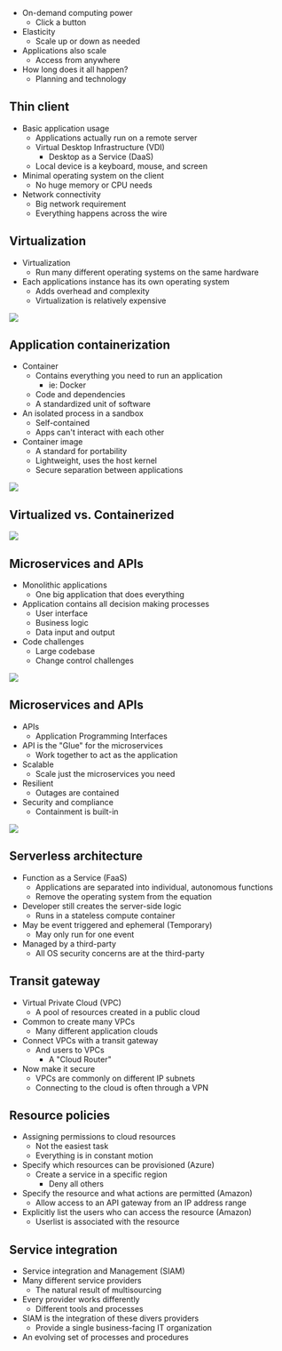 - On-demand computing power
	- Click a button
- Elasticity
	- Scale up or down as needed
- Applications also scale
	- Access from anywhere
- How long does it all happen?
	- Planning and technology

## Thin client
- Basic application usage
	- Applications actually run on a remote server
	- Virtual Desktop Infrastructure (VDI)
		- Desktop as a Service (DaaS)
	- Local device is a keyboard, mouse, and screen
- Minimal operating system on the client
	- No huge memory or CPU needs
- Network connectivity
	- Big network requirement
	- Everything happens across the wire

## Virtualization
- Virtualization
	- Run many different operating systems on the same hardware
- Each applications instance has its own operating system
	- Adds overhead and complexity
	- Virtualization is relatively expensive

![](Images/Pasted%20image%2020240416183653.png)
## Application containerization
- Container
	- Contains everything you need to run an application
		- ie: Docker
	- Code and dependencies
	- A standardized unit of software
- An isolated process in a sandbox
	- Self-contained
	- Apps can't interact with each other
- Container image
	- A standard for portability
	- Lightweight, uses the host kernel
	- Secure separation between applications

![](Images/Pasted%20image%2020240416183826.png)
## Virtualized vs. Containerized

![](Images/Pasted%20image%2020240416183947.png)
## Microservices and APIs
- Monolithic applications
	- One big application that does everything
- Application contains all decision making processes
	- User interface
	- Business logic
	- Data input and output
- Code challenges
	- Large codebase
	- Change control challenges

![](Images/Pasted%20image%2020240416184141.png)
## Microservices and APIs
- APIs
	- Application Programming Interfaces
- API is the "Glue" for the microservices
	- Work together to act as the application
- Scalable
	- Scale just the microservices you need
- Resilient
	- Outages are contained
- Security and compliance
	- Containment is built-in

![](Images/Pasted%20image%2020240416193213.png)

## Serverless architecture
- Function as a Service (FaaS)
	- Applications are separated into individual, autonomous functions
	- Remove the operating system from the equation
- Developer still creates the server-side logic
	- Runs in a stateless compute container
- May be event triggered and ephemeral (Temporary)
	- May only run for one event
- Managed by a third-party
	- All OS security concerns are at the third-party

## Transit gateway
- Virtual Private Cloud (VPC)
	- A pool of resources created in a public cloud
- Common to create many VPCs
	- Many different application clouds
- Connect VPCs with a transit gateway
	- And users to VPCs
		- A "Cloud Router"
- Now make it secure
	- VPCs are commonly on different IP subnets
	- Connecting to the cloud is often through a VPN

## Resource policies
- Assigning permissions to cloud resources
	- Not the easiest task
	- Everything is in constant motion
- Specify which resources can be provisioned (Azure)
	- Create a service in a specific region
		- Deny all others
- Specify the resource and what actions are permitted (Amazon)
	- Allow access to an API gateway from an IP address range
- Explicitly list the users who can access the resource (Amazon)
	- Userlist is associated with the resource

## Service integration
- Service integration and Management (SIAM)
- Many different service providers
	- The natural result of multisourcing
- Every provider works differently
	- Different tools and processes
- SIAM is the integration of these divers providers
	- Provide a single business-facing IT organization
- An evolving set of processes and procedures

